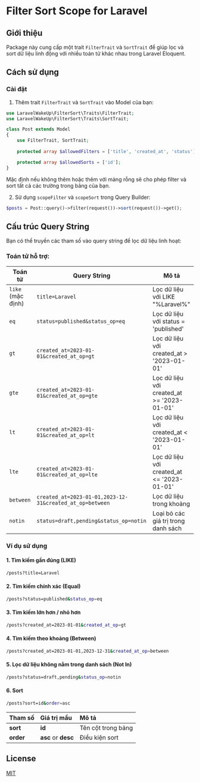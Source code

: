 # Filter Sort Scope for Laravel

## Giới thiệu
Package này cung cấp một trait `FilterTrait` và `SortTrait` để giúp lọc và sort dữ liệu linh động với nhiều toán tử khác nhau trong Laravel Eloquent.

## Cách sử dụng
### Cài đặt
1. Thêm trait `FilterTrait` và `SortTrait` vào Model của bạn:
```php
use LaravelWakeUp\FilterSort\Traits\FilterTrait;
use LaravelWakeUp\FilterSort\Traits\SortTrait;

class Post extends Model
{
    use FilterTrait, SortTrait;
    
    protected array $allowedFilters = ['title', 'created_at', 'status'];

    protected array $allowedSorts = ['id'];
}
```
Mặc định nếu không thêm hoặc thêm với mảng rỗng sẽ cho phép filter và sort tất cả các trường trong bảng của bạn.

2. Sử dụng `scopeFilter` và `scopeSort` trong Query Builder:
```php
$posts = Post::query()->filter(request())->sort(request())->get();
```

## Cấu trúc Query String
Bạn có thể truyền các tham số vào query string để lọc dữ liệu linh hoạt:

### Toán tử hỗ trợ:
| Toán tử | Query String | Mô tả |
|---------|-------------|--------|
| `like` (mặc định) | `title=Laravel` | Lọc dữ liệu với LIKE "%Laravel%" |
| `eq`  | `status=published&status_op=eq` | Lọc dữ liệu với status = 'published' |
| `gt`  | `created_at=2023-01-01&created_at_op=gt` | Lọc dữ liệu với created_at > '2023-01-01' |
| `gte` | `created_at=2023-01-01&created_at_op=gte` | Lọc dữ liệu với created_at >= '2023-01-01' |
| `lt`  | `created_at=2023-01-01&created_at_op=lt` | Lọc dữ liệu với created_at < '2023-01-01' |
| `lte` | `created_at=2023-01-01&created_at_op=lte` | Lọc dữ liệu với created_at <= '2023-01-01' |
| `between` | `created_at=2023-01-01,2023-12-31&created_at_op=between` | Lọc dữ liệu trong khoảng |
| `notin` | `status=draft,pending&status_op=notin` | Loại bỏ các giá trị trong danh sách |

### Ví dụ sử dụng
#### 1. Tìm kiếm gần đúng (LIKE)
```sh
/posts?title=Laravel
```
#### 2. Tìm kiếm chính xác (Equal)
```sh
/posts?status=published&status_op=eq
```
#### 3. Tìm kiếm lớn hơn / nhỏ hơn
```sh
/posts?created_at=2023-01-01&created_at_op=gt
```
#### 4. Tìm kiếm theo khoảng (Between)
```sh
/posts?created_at=2023-01-01,2023-12-31&created_at_op=between
```
#### 5. Lọc dữ liệu không nằm trong danh sách (Not In)
```sh
/posts?status=draft,pending&status_op=notin
```
#### 6. Sort
```sh
/posts?sort=id&order=asc
```
| Tham số | Giá trị mẩu    | Mô tả  |
| :-------- | :------- | :-------------------------------- |
| **sort**      | **id** | Tên cột trong bảng |
| **order**      | **asc** or **desc** | Điều kiện sort |




## License

[MIT](https://choosealicense.com/licenses/mit/)


